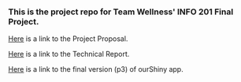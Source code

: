 ### This is the project repo for Team Wellness' INFO 201 Final Project.

[Here](https://github.com/jovecalimlim/AE_TeamWellness/wiki/Project-Proposal) is a link to the Project Proposal.

[Here](https://github.com/jovecalimlim/AE_TeamWellness/wiki/Technical-Report) is a link to the Technical Report.

[Here](https://jovec.shinyapps.io/p3_shinyapp/) is a link to the final version (p3) of ourShiny app.
